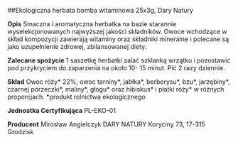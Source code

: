##Ekologiczna herbata bomba witaminowa 25x3g, Dary Natury

**Opis** Smaczna i aromatyczna herbatka na bazie starannie wyselekcjonowanych najwyższej jakości składników. Owoce wchodzące w skład kompozycji zawierają witaminy oraz składniki mineralne i polecane są jako uzupełnienie zdrowej, zbilansowanej diety.

**Zalecane spożycie** 1 saszetkę herbatki zalać szklanką wrzątku i pozostawić pod przykryciem do zaparzenia na około 10- 15 minut. Pić 2 razy dziennie.

**Skład** Owoc róży\* 22%, owoc tarniny\*, jabłka\*, berberysu\*, bzu\*, jarzębiny\*, czarnej porzeczki\*, maliny\*, głogu\* oraz hibiskus\* i płatki róży\* w różnych proporcjach.
\*produkt rolnictwa ekologicznego

**Jednostka Certyfikująca** PL-EKO-01

**Producent** Mirosław Angielczyk DARY NATURY
Koryciny 73, 17-315 Grodzisk
